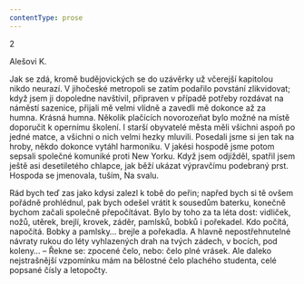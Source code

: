 ```yaml
---
contentType: prose
---
```


2

Alešovi K.

Jak se zdá, kromě budějovických se do uzávěrky už včerejší kapitolou nikdo neurazí. V jihočeské metropoli se zatím po­dařilo povstání zlikvidovat; když jsem ji dopoledne navštívil, připraven v případě potřeby rozdávat na náměstí sazenice, přijali mě velmi vlídně a zavedli mě dokonce až za humna. Krásná humna. Ně­kolik plačících novorozeňat bylo možné na místě doporučit k opernímu školení. I starší obyvatelé města měli všichni aspoň po jedné matce, a všichni o nich velmi hezky mluvili. Posedali jsme si jen tak na hroby, někdo dokonce vytáhl harmoniku. V jakési hospodě jsme potom sepsali společné komuniké proti New Yorku. Když jsem odjížděl, spatřil jsem ještě asi desetiletého chlapce, jak běží ukázat výpravčímu podebraný prst. Hospoda se jmenovala, tuším, Na svalu.

Rád bych teď zas jako kdysi zalezl k tobě do peřin; napřed bych si tě ovšem pořádně prohlédnul, pak bych odešel vrátit k sousedům baterku, konečně bychom začali společně pře­počítávat. Bylo by toho za ta léta dost: vidliček, nožů, utěrek, brejlí, krovek, záděr, pamlsků, bobků i pořekadel. Kdo počítá, napočítá. Bobky a pamlsky… brejle a pořekadla. A hlavně ne­postřehnutelné návraty rukou do léty vyhlazených drah na tvých zádech, v bocích, pod koleny… – Řekne se: zpocené čelo, nebo: čelo plné vrásek. Ale daleko nejstrašnější vzpomínku mám na bělostné čelo plachého studenta, celé popsané čísly a letopočty.
